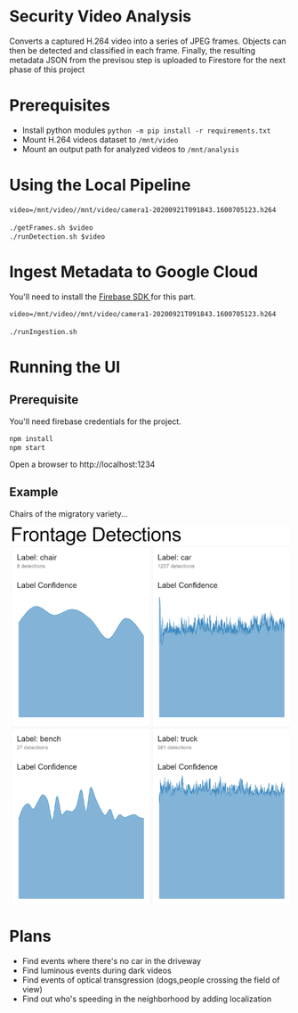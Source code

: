 # Security Video Analysis

Converts a captured H.264 video into a series of JPEG frames. Objects can then be detected and classified in each frame. Finally, the resulting metadata JSON from the previsou step is uploaded to Firestore for the next phase of this project

# Prerequisites

* Install python modules `python -m pip install -r requirements.txt`
* Mount H.264 videos dataset to `/mnt/video`
* Mount an output path for analyzed videos to `/mnt/analysis`

# Using the Local Pipeline

```
video=/mnt/video//mnt/video/camera1-20200921T091843.1600705123.h264

./getFrames.sh $video
./runDetection.sh $video
```

# Ingest Metadata to Google Cloud

You'll need to install the [ Firebase SDK ](https://firebase.google.com/docs/firestore/quickstart) for this part.

```
video=/mnt/video//mnt/video/camera1-20200921T091843.1600705123.h264

./runIngestion.sh
```

# Running the UI

## Prerequisite

You'll need firebase credentials for the project.

```
npm install
npm start
```

Open a browser to http://localhost:1234

## Example

Chairs of the migratory variety...

![example](image.png)

# Plans

* Find events where there's no car in the driveway
* Find luminous events during dark videos
* Find events of optical transgression (dogs,people crossing the field of view)
* Find out who's speeding in the neighborhood by adding localization

